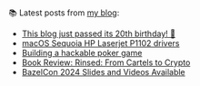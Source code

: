 
📚 Latest posts from <a href="https://blog.kartones.net/">my blog</a>:

<!--START_SECTION:blogposts-->
* [This blog just passed its 20th birthday! 🎂](https:&#x2F;&#x2F;blog.kartones.net&#x2F;post&#x2F;blog-20th-birthday&#x2F;)
* [macOS Sequoia HP Laserjet P1102 drivers](https:&#x2F;&#x2F;blog.kartones.net&#x2F;post&#x2F;macos-sequoia-hp-laserjet-p1102-drivers&#x2F;)
* [Building a hackable poker game](https:&#x2F;&#x2F;blog.kartones.net&#x2F;post&#x2F;building-a-hackable-poker-game&#x2F;)
* [Book Review: Rinsed: From Cartels to Crypto](https:&#x2F;&#x2F;blog.kartones.net&#x2F;post&#x2F;book-review-rinsed-from-cartels-to-crypto&#x2F;)
* [BazelCon 2024 Slides and Videos Available](https:&#x2F;&#x2F;blog.kartones.net&#x2F;post&#x2F;bazelcon-2024-slides-and-videos&#x2F;)
<!--END_SECTION:blogposts-->

